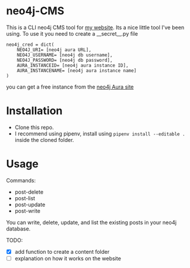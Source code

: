 # neo4j-CMS

This is a CLI neo4j CMS tool for [my website](https://aps.web.id/). Its a nice little tool I've been using. To use it you need to create a \_\_secret\_\_.py file 

```
neo4j_cred = dict(
    NEO4J_URI= [neo4j aura URL],
    NEO4J_USERNAME= [neo4j db username],
    NEO4J_PASSWORD= [neo4j db password],
    AURA_INSTANCEID= [neo4j aura instance ID],
    AURA_INSTANCENAME= [neo4j aura instance name]
)
```

you can get a free instance from the [neo4j Aura site](https://console.neo4j.io/)

# Installation

- Clone this repo. 
- I recommend using pipenv, install using `pipenv install --editable .` inside the cloned folder.


# Usage
Commands:
  - post-delete
  - post-list
  - post-update
  - post-write

You can write, delete, update, and list the existing posts in your neo4j database.

TODO:
- [x] add function to create a content folder
- [ ] explanation on how it works on the website
